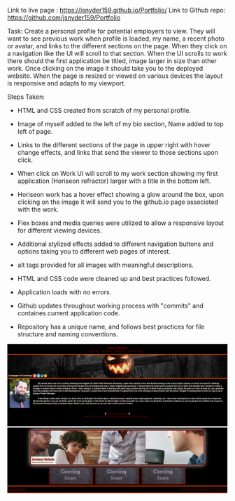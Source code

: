 Link to live page : https://jsnyder159.github.io/Portfolio/
Link to Github repo: https://github.com/jsnyder159/Portfolio

Task: Create a personal profile for potential employers to view.  They will want to see previous work when profile is loaded, my name, a recent photo or avatar, and links to the different sections on the page.  When they click on a navigation like the UI will scroll to that section.  When the UI scrolls to work there should the first application be titled, image larger in size than other work.  Once clicking on the image it should take you to the deployed website.  When the page is resized or viewed on various devices the layout is responsive and adapts to my viewport.


Steps Taken:

- HTML and CSS created from scratch of my personal profile.

- Image of myself added to the left of my bio section, Name added to top left of page.

- Links to the different sections of the page in upper right with hover change effects, and links that send the viewer to those sections upon click.

- When click on Work UI will scroll to my work section showing my first application (Horiseon refractor) larger with a title in the bottom left.  

- Horiseon work has a hover effect showing a glow around the box, upon clicking on the image it will send you to the github.io page associated with the work.

- Flex boxes and media queries were utilized to allow a responsive layout for different viewing devices.

- Additional stylized effects added to different navigation buttons and options taking you to different web pages of interest.

- alt tags provided for all images with meaningful descriptions.

- HTML and CSS code were cleaned up and best practices followed.

- Application loads with no errors.

- Github updates throughout working process with "commits" and containes current application code.

- Repository has a unique name, and follows best practices for file structure and naming conventions.


![website top](./assets/images/website-top.PNG)
![website bottom](./assets/images/website-bottom.PNG)